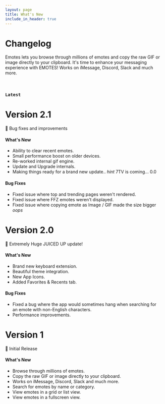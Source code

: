 ```yaml
---
layout: page
title: What's New
include_in_header: true
---
```


# Changelog

Emotes lets you browse through millions of emotes and copy the raw GIF or image directly to your clipboard. It's time to enhance your messaging experience with EMOTES! Works on iMessage, Discord, Slack and much more.

<br>

### `Latest`

# **Version 2.1**

🐞 Bug fixes and improvements

#### What's New
- Ability to clear recent emotes.
- Small performance boost on older devices.
- Re-worked internal gif engine.
- Update and Upgrade internals.
- Making things ready for a brand new update.. *hint* 7TV is coming... 0.0

#### Bug Fixes

- Fixed issue where top and trending pages weren't rendered.
- Fixed issue where FFZ emotes weren't displayed.
- Fixed issue where copying emote as Image / GIF made the size bigger *oops*

# **Version 2.0**

🧃 Extremely Huge JUICED UP update!

#### What's New

- Brand new keyboard extension.
- Beautiful theme integration.
- New App Icons.
- Added Favorites & Recents tab.

#### Bug Fixes

- Fixed a bug where the app would sometimes hang when searching for an emote with non-English characters.
- Performance improvements.


# **Version 1**

👋 Initial Release

#### What's New

- Browse through millions of emotes.
- Copy the raw GIF or image directly to your clipboard.
- Works on iMessage, Discord, Slack and much more.
- Search for emotes by name or category.
- View emotes in a grid or list view.
- View emotes in a fullscreen view.
